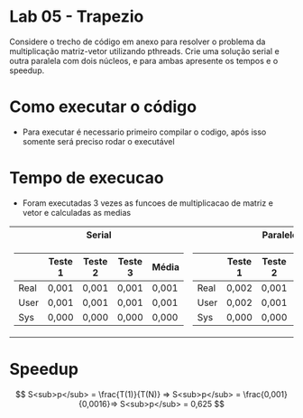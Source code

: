 # Lab 05 - Trapezio
Considere o trecho de código em anexo para resolver o problema da multiplicação matriz-vetor utilizando pthreads. Crie uma solução serial e outra paralela com dois núcleos, e para ambas apresente os tempos e o speedup.


# Como executar o código
  - Para executar é necessario primeiro compilar o codigo, após isso somente será preciso rodar o executável 

# Tempo de execucao
 - Foram executadas 3 vezes as funcoes de multiplicacao de matriz e vetor e calculadas as medias

<table>
<tr><th>Serial </th><th>Paralelo</th></tr>
<tr><td>

|&nbsp;|Teste 1|Teste 2|Teste 3|Média| 
|--|--|--|--|--|
|Real|0,001|0,001|0,001|0,001|
|User|0,001|0,001|0,001|0,001|
|Sys|0,000|0,000|0,000|0,000|
  
</td><td>

|&nbsp;|Teste 1|Teste 2|Teste 3|Média| 
|--|--|--|--|--|
|Real|0,002|0,001|0,002|0,0016|
|User|0,002|0,001|0,002|0,0016|
|Sys|0,000|0,000|0,000|0,000|
  
</td></tr> </table>

# Speedup

$$
S<sub>p</sub> = \frac{T(1)}{T(N)} => S<sub>p</sub> = \frac{0,001}{0,0016}=> S<sub>p</sub> = 0,625
$$
